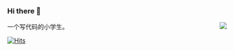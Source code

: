 ### Hi there 👋

<img align="right" src="https://github-readme-stats.vercel.app/api?username=citang&hide_title=true"/>

一个写代码的小学生。

[![Hits](https://hits.seeyoufarm.com/api/count/incr/badge.svg?url=https%3A%2F%2Fgithub.com%2Fcitang)](https://hits.seeyoufarm.com)

